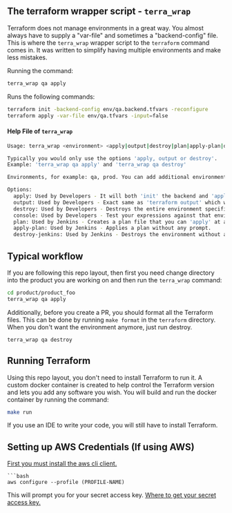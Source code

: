 ## The terraform wrapper script - `terra_wrap`
Terraform does not manage environments in a great way.
You almost always have to supply a "var-file" and sometimes a "backend-config" file.
This is where the `terra_wrap` wrapper script to the `terraform` command comes in.
It was written to simplify having multiple environments and make less mistakes.

Running the command:
```bash
terra_wrap qa apply
```
Runs the following commands:
```bash
terraform init -backend-config env/qa.backend.tfvars -reconfigure
terraform apply -var-file env/qa.tfvars -input=false
```

#### Help File of `terra_wrap`
```bash
Usage: terra_wrap <environment> <apply|output|destroy|plan|apply-plan|destroy-jenkins>

Typically you would only use the options 'apply, output or destroy'.
Example: 'terra_wrap qa apply' and 'terra_wrap qa destroy'

Environments, for example: qa, prod. You can add additional environments by adding variable files.

Options:
  apply: Used by Developers - It will both 'init' the backend and 'apply' your changes. It will create the environment if it does not exist.
  output: Used by Developers - Exact same as 'terraform output' which will show you all outputs in this directory.
  destroy: Used by Developers - Destroys the entire environment specified but will prompt first.
  console: Used by Developers - Test your expressions against that environments variable file.
  plan: Used by Jenkins - Creates a plan file that you can 'apply' at a later date.
  apply-plan: Used by Jenkins - Applies a plan without any prompt.
  destroy-jenkins: Used by Jenkins - Destroys the environment without any prompt.
```

## Typical workflow
If you are following this repo layout, then first you need change directory into the product you are working on and then run the `terra_wrap` command:
```bash
cd product/product_foo
terra_wrap qa apply
```
Additionally, before you create a PR, you should format all the Terraform files.
This can be done by running `make format` in the `terraform` directory.
When you don't want the environment anymore, just run destroy.
```
terra_wrap qa destroy
``` 

## Running Terraform
Using this repo layout, you don't need to install Terraform to run it.
A custom docker container is created to help control the Terraform version and lets you add any software you wish.
You will build and run the docker container by running the command:
```bash
make run
```
If you use an IDE to write your code, you will still have to install Terraform.

## Setting up AWS Credentials (If using AWS)
[First you must install the aws cli client.](https://docs.aws.amazon.com/cli/latest/userguide/install-cliv2-mac.html)
```
```bash
aws configure --profile (PROFILE-NAME)
```
This will prompt you for your secret access key. [Where to get your secret access key.](https://docs.aws.amazon.com/general/latest/gr/aws-sec-cred-types.html#access-keys-and-secret-access-keys)

